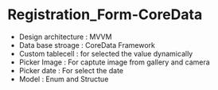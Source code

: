 # Registration_Form-CoreData
* Design architecture : MVVM
* Data base stroage : CoreData Framework
* Custom tablecell : for selected the  value dynamically
* Picker Image : For captute image from gallery and camera
* Picker date : For select the date
* Model  : Enum and Structue

